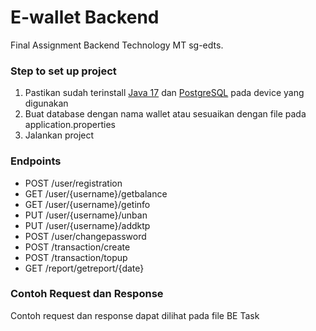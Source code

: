 # E-wallet Backend

Final Assignment Backend Technology MT sg-edts.

### Step to set up project

1. Pastikan sudah terinstall [Java 17](https://jdk.java.net/17/ "Java 17") dan [PostgreSQL](https://www.postgresql.org/download/ "PostgreSQL") pada device yang digunakan
2. Buat database dengan nama wallet atau sesuaikan dengan file pada application.properties
3. Jalankan project

### Endpoints

- POST /user/registration
- GET /user/{username}/getbalance
- GET /user/{username}/getinfo
- PUT /user/{username}/unban
- PUT /user/{username}/addktp
- POST /user/changepassword
- POST /transaction/create
- POST /transaction/topup
- GET /report/getreport/{date}

### Contoh Request dan Response

Contoh request dan response dapat dilihat pada file BE Task
